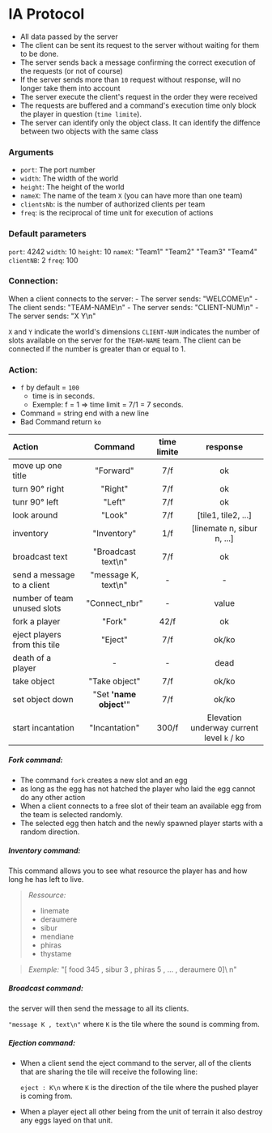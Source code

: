 # IA Protocol

- All data passed by the server
- The client can be sent its request to the server without waiting for them to be done.
- The server sends back a message confirming the correct execution of the requests (or not of course)
- If the server sends more than `10` request without response, will no longer take them into account
- The server execute the client's request in the order they were received
- The requests are buffered and a command's execution time only block the player in question (`time limite`).
- The server can identify only the object class. It can identify the diffence between two objects with the same class

### Arguments

- `port`: The port number
- `width`: The width of the world
- `height`: The height of the world
- `nameX`: The name of the team `X` (you can have more than one team)
- `clientsNb`: is the number of authorized clients per team
- `freq`: is the reciprocal of time unit for execution of actions

### Default parameters
`port`: 4242
`width`: 10
`height`: 10
`nameX`: "Team1" "Team2" "Team3" "Team4"
`clientNB`: 2
`freq`: 100

### Connection:

When a client connects to the server:
    - The server sends: "WELCOME\n"
    - The client sends: "TEAM-NAME\n"
    - The server sends: "CLIENT-NUM\n"
    - The server sends: "X Y\n"

`X` and `Y` indicate the world's dimensions
`CLIENT-NUM` indicates the number of slots available on the server for the `TEAM-NAME` team. The client can be connected if the number is greater than or equal to 1.

### Action:

- `f` by default = `100`
    - time is in seconds.
    - Exemple: f = 1 => time limit = 7/1 = 7 seconds.
- Command = string end with a new line
- Bad Command return `ko`

| Action  | Command    | time limite | response  |
| :------ |:----------:|:-----------:| :-------: |
| move up one title | "Forward" | 7/f | ok |
| turn 90° right | "Right" | 7/f | ok |
| tunr 90° left | "Left" | 7/f | ok |
| look around | "Look" | 7/f | [tile1, tile2, ...] |
| inventory | "Inventory" | 1/f | [linemate n, sibur n, ...] |
| broadcast text | "Broadcast text\n" | 7/f | ok |
| send a message to a client | "message K, text\n" | - | - |
| number of team unused slots | "Connect_nbr" | - | value |
| fork a player | "Fork" | 42/f | ok |
| eject players from this tile | "Eject" | 7/f | ok/ko |
| death of a player | - | - | dead |
| take object | "Take object" | 7/f | ok/ko |
| set object down | "Set **'name object'**" | 7/f | ok/ko |
| start incantation | "Incantation" | 300/f | Elevation underway current level `k` / ko |

##### Fork command:

- The command `fork` creates a new slot and an egg
- as long as the egg has not hatched the player who laid the egg cannot do any other action
- When a client connects to a free slot of their team an available egg from the team is selected randomly.
- The selected egg then hatch and the newly spawned player starts with a random direction.

##### Inventory command:

This command allows you to see what resource the player has and how long he has left to live.

>*Ressource:*
>    - linemate
>    - deraumere
>    - sibur
>    - mendiane
>    - phiras
>    - thystame

>*Exemple:*
>"[ food 345 , sibur 3 , phiras 5 , ... , deraumere 0]\ n"

##### Broadcast command:

the server will then send the message to all its clients.

`"message K , text\n"` where `K` is the tile where the sound is comming from.

##### Ejection command:

- When a client send the eject command to the server, all of the clients that are sharing the tile will receive the following line:

    `eject : K\n` where `K` is the direction of the tile where the pushed player is coming from.

- When a player eject all other being from the unit of terrain it also destroy any eggs layed on that unit.